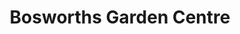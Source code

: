 ---
title: "Bosworths Garden Centre"
url: /kettering/bosworths-garden-centre/
shop: Garten-Center
---